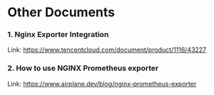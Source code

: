 # Other Documents

### 1. Nginx Exporter Integration
Link: https://www.tencentcloud.com/document/product/1116/43227
### 2. How to use NGINX Prometheus exporter
Link: https://www.airplane.dev/blog/nginx-prometheus-exporter
